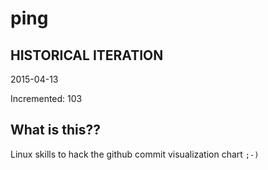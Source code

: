 # ping

## HISTORICAL ITERATION
2015-04-13

Incremented: 103

## What is this?? 
Linux skills to hack the github commit visualization chart `;-)`
